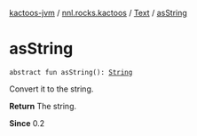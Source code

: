 [kactoos-jvm](../../index.md) / [nnl.rocks.kactoos](../index.md) / [Text](index.md) / [asString](./as-string.md)

# asString

`abstract fun asString(): `[`String`](https://kotlinlang.org/api/latest/jvm/stdlib/kotlin/-string/index.html)

Convert it to the string.

**Return**
The string.

**Since**
0.2


